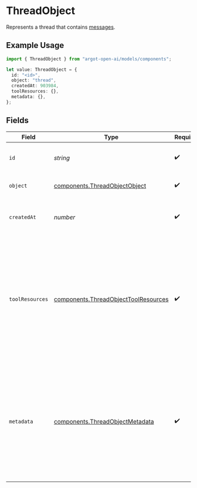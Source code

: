 # ThreadObject

Represents a thread that contains [messages](/docs/api-reference/messages).

## Example Usage

```typescript
import { ThreadObject } from "argot-open-ai/models/components";

let value: ThreadObject = {
  id: "<id>",
  object: "thread",
  createdAt: 903984,
  toolResources: {},
  metadata: {},
};
```

## Fields

| Field                                                                                                                                                                                                                                                                        | Type                                                                                                                                                                                                                                                                         | Required                                                                                                                                                                                                                                                                     | Description                                                                                                                                                                                                                                                                  |
| ---------------------------------------------------------------------------------------------------------------------------------------------------------------------------------------------------------------------------------------------------------------------------- | ---------------------------------------------------------------------------------------------------------------------------------------------------------------------------------------------------------------------------------------------------------------------------- | ---------------------------------------------------------------------------------------------------------------------------------------------------------------------------------------------------------------------------------------------------------------------------- | ---------------------------------------------------------------------------------------------------------------------------------------------------------------------------------------------------------------------------------------------------------------------------- |
| `id`                                                                                                                                                                                                                                                                         | *string*                                                                                                                                                                                                                                                                     | :heavy_check_mark:                                                                                                                                                                                                                                                           | The identifier, which can be referenced in API endpoints.                                                                                                                                                                                                                    |
| `object`                                                                                                                                                                                                                                                                     | [components.ThreadObjectObject](../../models/components/threadobjectobject.md)                                                                                                                                                                                               | :heavy_check_mark:                                                                                                                                                                                                                                                           | The object type, which is always `thread`.                                                                                                                                                                                                                                   |
| `createdAt`                                                                                                                                                                                                                                                                  | *number*                                                                                                                                                                                                                                                                     | :heavy_check_mark:                                                                                                                                                                                                                                                           | The Unix timestamp (in seconds) for when the thread was created.                                                                                                                                                                                                             |
| `toolResources`                                                                                                                                                                                                                                                              | [components.ThreadObjectToolResources](../../models/components/threadobjecttoolresources.md)                                                                                                                                                                                 | :heavy_check_mark:                                                                                                                                                                                                                                                           | A set of resources that are made available to the assistant's tools in this thread. The resources are specific to the type of tool. For example, the `code_interpreter` tool requires a list of file IDs, while the `file_search` tool requires a list of vector store IDs.<br/> |
| `metadata`                                                                                                                                                                                                                                                                   | [components.ThreadObjectMetadata](../../models/components/threadobjectmetadata.md)                                                                                                                                                                                           | :heavy_check_mark:                                                                                                                                                                                                                                                           | Set of 16 key-value pairs that can be attached to an object. This can be useful for storing additional information about the object in a structured format. Keys can be a maximum of 64 characters long and values can be a maximum of 512 characters long.<br/>             |
